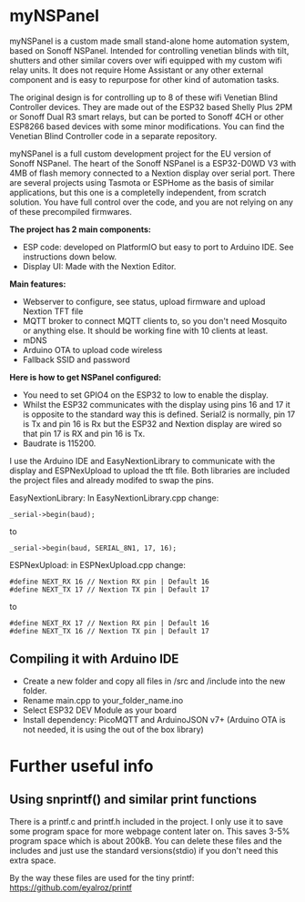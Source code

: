 # myNSPanel

myNSPanel is a custom made small stand-alone home automation system, based on Sonoff NSPanel. Intended for controlling venetian blinds with tilt, shutters and other similar covers over wifi equipped with my custom wifi relay units. It does not require Home Assistant or any other external component and is easy to repurpose for other kind of automation tasks.

The original design is for controlling up to 8 of these wifi Venetian Blind Controller devices. They are made out of the ESP32 based Shelly Plus 2PM or Sonoff Dual R3 smart relays, but can be ported to Sonoff 4CH or other ESP8266 based devices with some minor modifications. You can find the Venetian Blind Controller code in a separate repository. 

myNSPanel is a full custom development project for the EU version of Sonoff NSPanel. The heart of the Sonoff NSPanel is a ESP32-D0WD V3 with 4MB of flash memory connected to a Nextion display over serial port. There are several projects using Tasmota or ESPHome as the basis of similar applications, but this one is a completelly independent, from scratch solution. You have full control over the code, and you are not relying on any of these precompiled firmwares.

**The project has 2 main components:**
+ ESP code: developed on PlatformIO but easy to port to Arduino IDE. See instructions down below.
+ Display UI: Made with the Nextion Editor.

**Main features:**
+ Webserver to configure, see status, upload firmware and upload Nextion TFT file
+ MQTT broker to connect MQTT clients to, so you don't need Mosquito or anything else. It should be working fine with 10 clients at least.
+ mDNS
+ Arduino OTA to upload code wireless
+ Fallback SSID and password

**Here is how to get NSPanel configured:**
+ You need to set GPIO4 on the ESP32 to low to enable the display.
+ Whilst the ESP32 communicates with the display using pins 16 and 17 it is opposite to the standard way this is defined. Serial2 is normally, pin 17 is Tx and pin 16 is Rx but the ESP32 and Nextion display are wired so that pin 17 is RX and pin 16 is Tx.
+ Baudrate is 115200.

I use the Arduino IDE and EasyNextionLibrary to communicate with the display and ESPNexUpload to upload the tft file. 
Both libraries are included the project files and already modifed to swap the pins.

EasyNextionLibrary: In EasyNextionLibrary.cpp change:

```
_serial->begin(baud);
```
to
```
_serial->begin(baud, SERIAL_8N1, 17, 16);
```

ESPNexUpload: in ESPNexUpload.cpp change:

 ```
#define NEXT_RX 16 // Nextion RX pin | Default 16 
 #define NEXT_TX 17 // Nextion TX pin | Default 17
```
to
```
#define NEXT_RX 17 // Nextion RX pin | Default 16
#define NEXT_TX 16 // Nextion TX pin | Default 17
```

## Compiling it with Arduino IDE
+ Create a new folder and copy all files in /src and /include into the new folder.
+ Rename main.cpp to your_folder_name.ino
+ Select ESP32 DEV Module as your board
+ Install dependency: PicoMQTT and ArduinoJSON v7+ (Arduino OTA is not needed, it is using the out of the box library)

# Further useful info
## Using snprintf() and similar print functions
There is a printf.c and printf.h included in the project. I only use it to save some program space for more webpage content later on. This saves 3-5% program space which is about 200kB.
You can delete these files and the includes and just use the standard versions(stdio) if you don't need this extra space.

By the way these files are used for the tiny printf: https://github.com/eyalroz/printf
